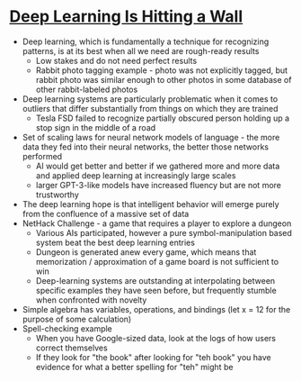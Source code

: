 # [Deep Learning Is Hitting a Wall](https://nautil.us/deep-learning-is-hitting-a-wall-238440/?utm_source=pocket_collection_story)

* Deep learning, which is fundamentally a technique for recognizing patterns, is at its best when all we need are rough-ready results
  * Low stakes and do not need perfect results
  * Rabbit photo tagging example - photo was not explicitly tagged, but rabbit photo was similar enough to other photos in some database of other rabbit-labeled photos
* Deep learning systems are particularly problematic when it comes to outliers that differ substantially from things on which they are trained
  * Tesla FSD failed to recognize partially obscured person holding up a stop sign in the middle of a road
* Set of scaling laws for neural network models of language - the more data they fed into their neural networks, the better those networks performed
  * AI would get better and better if we gathered more and more data and applied deep learning at increasingly large scales
  * larger GPT-3-like models have increased fluency but are not more trustworthy
* The deep learning hope is that intelligent behavior will emerge purely from the confluence of a massive set of data
* NetHack Challenge - a game that requires a player to explore a dungeon
  * Various AIs participated, however a pure symbol-manipulation based system beat the best deep learning entries
  * Dungeon is generated anew every game, which means that memorization / approximation of a game board is not sufficient to win
  * Deep-learning systems are outstanding at interpolating between specific examples they have seen before, but frequently stumble when confronted with novelty
* Simple algebra has variables, operations, and bindings (let x = 12 for the purpose of some calculation)
* Spell-checking example
  * When you have Google-sized data, look at the logs of how users correct themselves
  * If they look for "the book" after looking for "teh book" you have evidence for what a better spelling for "teh" might be
